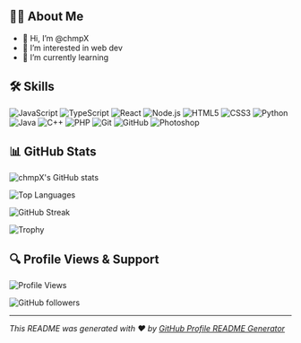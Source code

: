 ## 👨‍💻 About Me
- 👋 Hi, I’m @chmpX
- 👀 I’m interested in web dev
- 🌱 I’m currently learning

## 🛠 Skills
![JavaScript](https://img.shields.io/badge/-JavaScript-05122A?style=flat&logo=javascript) ![TypeScript](https://img.shields.io/badge/-TypeScript-05122A?style=flat&logo=typescript) ![React](https://img.shields.io/badge/-React-05122A?style=flat&logo=react) ![Node.js](https://img.shields.io/badge/-Node.js-05122A?style=flat&logo=node.js) ![HTML5](https://img.shields.io/badge/-HTML5-05122A?style=flat&logo=html5) ![CSS3](https://img.shields.io/badge/-CSS3-05122A?style=flat&logo=css3) ![Python](https://img.shields.io/badge/-Python-05122A?style=flat&logo=python) ![Java](https://img.shields.io/badge/-Java-05122A?style=flat&logo=java) ![C++](https://img.shields.io/badge/-C++-05122A?style=flat&logo=c++) ![PHP](https://img.shields.io/badge/-PHP-05122A?style=flat&logo=php) ![Git](https://img.shields.io/badge/-Git-05122A?style=flat&logo=git) ![GitHub](https://img.shields.io/badge/-GitHub-05122A?style=flat&logo=github) ![Photoshop](https://img.shields.io/badge/-Photoshop-05122A?style=flat&logo=photoshop) 

## 📊 GitHub Stats

![chmpX's GitHub stats](https://github-readme-stats.vercel.app/api?username=chmpX&show_icons=true&theme=dark)

![Top Languages](https://github-readme-stats.vercel.app/api/top-langs/?username=chmpX&layout=compact&theme=dark)

![GitHub Streak](https://github-readme-streak-stats.herokuapp.com/?user=chmpX&theme=dark)

![Trophy](https://github-profile-trophy.vercel.app/?username=chmpX&theme=onedark)

## 🔍 Profile Views & Support

![Profile Views](https://komarev.com/ghpvc/?username=chmpX&color=blue)

![GitHub followers](https://img.shields.io/github/followers/chmpX?style=social)

---

*This README was generated with ❤️ by [GitHub Profile README Generator](https://github.com/yourusername/github-profile-readme-generator)*
